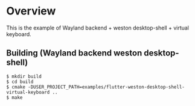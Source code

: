 # Overview

This is the example of Wayland backend + weston desktop-shell + virtual keyboard.

## Building (Wayland backend weston desktop-shell)

```Shell
$ mkdir build
$ cd build
$ cmake -DUSER_PROJECT_PATH=examples/flutter-weston-desktop-shell-virtual-keyboard ..
$ make
```
